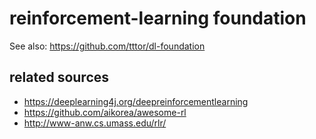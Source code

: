# reinforcement-learning foundation
See also: https://github.com/tttor/dl-foundation

## related sources
* https://deeplearning4j.org/deepreinforcementlearning
* https://github.com/aikorea/awesome-rl
* http://www-anw.cs.umass.edu/rlr/
